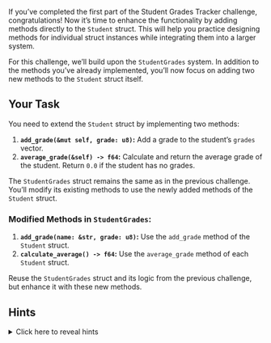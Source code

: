 If you’ve completed the first part of the Student Grades Tracker challenge, congratulations! Now it’s time to enhance the functionality by adding methods directly to the `Student` struct. This will help you practice designing methods for individual struct instances while integrating them into a larger system.

For this challenge, we’ll build upon the `StudentGrades` system. In addition to the methods you’ve already implemented, you’ll now focus on adding two new methods to the `Student` struct itself.

## Your Task

You need to extend the `Student` struct by implementing two methods:

1. **`add_grade(&mut self, grade: u8)`:** Add a grade to the student’s `grades` vector.
2. **`average_grade(&self) -> f64`:** Calculate and return the average grade of the student. Return `0.0` if the student has no grades.

The `StudentGrades` struct remains the same as in the previous challenge. You’ll modify its existing methods to use the newly added methods of the `Student` struct.

### Modified Methods in `StudentGrades`:

1. **`add_grade(name: &str, grade: u8)`:** Use the `add_grade` method of the `Student` struct.
2. **`calculate_average() -> f64`:** Use the `average_grade` method of each `Student` struct.

Reuse the `StudentGrades` struct and its logic from the previous challenge, but enhance it with these new methods.

## Hints

<details>
<summary>Click here to reveal hints</summary>

- Use the `self` parameter in the `Student` struct methods for mutable or immutable references as required.
- Iterate over all students in the `StudentGrades` `HashMap` to calculate the total average using the `average_grade` method of each `Student`.
- Modify `StudentGrades::add_grade` to delegate the task of adding a grade to the relevant student’s method.

</details>
